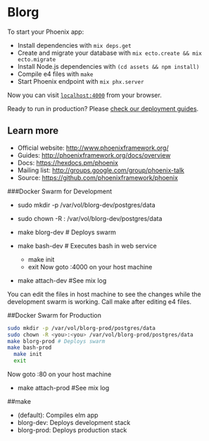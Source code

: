 # Blorg

To start your Phoenix app:

  * Install dependencies with `mix deps.get`
  * Create and migrate your database with `mix ecto.create && mix ecto.migrate`
  * Install Node.js dependencies with `(cd assets && npm install)`
  * Compile e4 files with `make`
  * Start Phoenix endpoint with `mix phx.server`

Now you can visit [`localhost:4000`](http://localhost:4000) from your browser.

Ready to run in production? Please [check our deployment guides](http://www.phoenixframework.org/docs/deployment).

## Learn more

  * Official website: http://www.phoenixframework.org/
  * Guides: http://phoenixframework.org/docs/overview
  * Docs: https://hexdocs.pm/phoenix
  * Mailing list: http://groups.google.com/group/phoenix-talk
  * Source: https://github.com/phoenixframework/phoenix

###Docker Swarm for Development
  * sudo mkdir -p /var/vol/blorg-dev/postgres/data
  * sudo chown -R <you>:<you> /var/vol/blorg-dev/postgres/data
  * make blorg-dev # Deploys swarm
  * make bash-dev  # Executes bash in web service
    * make init
    * exit
  Now goto <YourIP>:4000 on your host machine

  * make attach-dev #See mix log

  You can edit the files in host machine to see the changes while the development swarm is working. Call make after editing e4 files.

##Docker Swarm for Production
```bash
sudo mkdir -p /var/vol/blorg-prod/postgres/data
sudo chown -R <you>:<you> /var/vol/blorg-prod/postgres/data
make blorg-prod # Deploys swarm
make bash-prod
  make init
  exit
```
  Now goto <YourIP>:80 on your host machine

  * make attach-prod #See mix log


##make
 * (default): Compiles elm app
 * blorg-dev: Deploys development stack
 * blorg-prod: Deploys production stack




